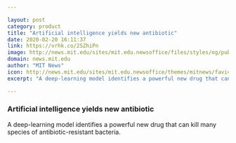 ```yaml
---

layout: post
category: product
title: "Artificial intelligence yields new antibiotic"
date: 2020-02-20 16:11:37
link: https://vrhk.co/2SZhiPn
image: http://news.mit.edu/sites/mit.edu.newsoffice/files/styles/og/public/images/2020/MIT-New-Antibiotic-01.jpg
domain: news.mit.edu
author: "MIT News"
icon: http://news.mit.edu/sites/mit.edu.newsoffice/themes/mitnews/favicon.ico
excerpt: "A deep-learning model identifies a powerful new drug that can kill many species of antibiotic-resistant bacteria."

---
```


### Artificial intelligence yields new antibiotic

A deep-learning model identifies a powerful new drug that can kill many species of antibiotic-resistant bacteria.